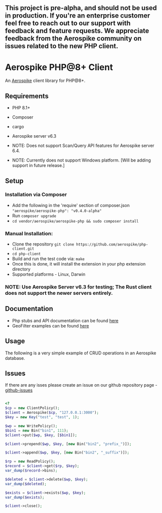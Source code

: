 ## This project is pre-alpha, and should not be used in production. If you're an enterprise customer feel free to reach out to our support with feedback and feature requests. We appreciate feedback from the Aerospike community on issues related to the new PHP client.

# Aerospike PHP@8+ Client

An [Aerospike](https://www.aerospike.com/) client library for PHP@8+.

## Requirements

* PHP 8.1+
* Composer
* cargo
* Aerospike server v6.3 

* NOTE: Does not support Scan/Query API features for Aerospike server 6.4.
* NOTE: Currently does not support Windows platform. [Will be adding support in future release.]

## Setup

### Installation via Composer

* Add the following in the 'require' section of composer.json
    ``` "aerospike/aerospike-php": "v0.4.0-alpha" ```
* Run ```composer upgrade```
* ```cd vendor/aerospike/aerospike-php && sudo composer install```

### Manual Installation:

* Clone the repository ```git clone https://github.com/aerospike/php-client.git```
* ```cd php-client```
* Build and run the test code via: ```make```
* Once this is done, it will install the extension in your php extension directory
* Supported platforms - Linux, Darwin
### NOTE: Use Aerospike Server v6.3 for testing; The Rust client does not support the newer servers entirely.



## Documentation
* Php stubs and API documentation can be found [here](https://github.com/aerospike/php-client/blob/php-rs/php_code_stubs/php_stubs.php)
* GeoFilter examples can be found [here](https://github.com/aerospike/php-client/php-rs/blob/examples/geoQueryFilter.php)


## Usage
The following is a very simple example of CRUD operations in an Aerospike database.

## Issues
If there are any isses please create an issue on our github repository page - [github-issues](https://github.com/aerospike/php-client/issues)

```php

<?
$cp = new ClientPolicy();
$client = Aerospike($cp, "127.0.0.1:3000");
$key = new Key("test", "test", 1);

$wp = new WritePolicy();
$bin1 = new Bin("bin1", 111);
$client->put($wp, $key, [$bin1]);

$client->prepend($wp, $key, [new Bin("bin2", "prefix_")]);

$client->append($wp, $key, [new Bin("bin2", "_suffix")]);

$rp = new ReadPolicy();
$record = $client->get($rp, $key);
var_dump($record->bins);

$deleted = $client->delete($wp, $key);
var_dump($deleted);

$exists = $client->exists($wp, $key);
var_dump($exists);

$client->close();

```





